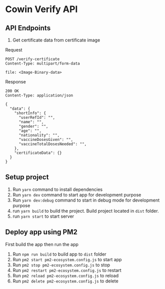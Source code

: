 Cowin Verify API
===================

## API Endpoints

1. Get certificate data from certificate image

Request
```
POST /verify-certificate
Content-Type: multipart/form-data

file: <Image-Binary-data>
```


Response
```
200 OK
Content-Type: application/json

{
  "data": {
    "shortInfo": {
      "userRefId": "",
      "name": "",
      "gender": "",
      "age": "",
      "nationality": "",
      "vaccineDosesGiven": "",
      "vaccineTotalDosesNeeded": "",
    },
    "certificateData": {}
  }
}
```

## Setup project

1. Run `yarn` command to install dependencies
1. Run `yarn dev` command to start app for development purpose
1. Run `yarn dev:debug` command to start in debug mode for development purpose
1. run `yarn build` to build the project. Build project located in `dist` folder.
1. run `yarn start` to start server

## Deploy app using PM2
First build the app then run the app

1. Run `npm run build` to build app to `dist` folder
1. Run `pm2 start pm2-ecosystem.config.js` to start app
1. Run `pm2 stop pm2-ecosystem.config.js` to stop 
1. Run `pm2 restart pm2-ecosystem.config.js` to restart
1. Run `pm2 reload pm2-ecosystem.config.js` to reload
1. Run `pm2 delete pm2-ecosystem.config.js` to delete
